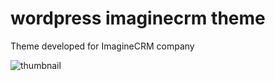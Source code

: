 # wordpress imaginecrm theme

Theme developed for ImagineCRM company

![thumbnail](https://user-images.githubusercontent.com/32665778/74817180-75083400-5337-11ea-88b6-09fc63e970e8.PNG)
